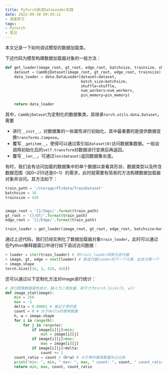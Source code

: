 ```yaml
---
title: PyTorch调试DataLoader实践
date: 2022-09-30 09:39:11
- 深度学习
tags:
- Pytorch
- 笔记
---
```


本文记录一下如何调试模型的数据加载类。
<!--more-->

下述代码为模型构建数据加载器对象的一般方法：
```python
def get_loader(image_root, gt_root, edge_root, batchsize, trainsize, shuffle=True, num_workers=4, pin_memory=True):
    dataset = CamObjDataset(image_root, gt_root, edge_root, trainsize)
    data_loader = data.DataLoader(dataset=dataset,
                                  batch_size=batchsize,
                                  shuffle=shuffle,
                                  num_workers=num_workers,
                                  pin_memory=pin_memory)

    return data_loader
```
其中，`CamObjDataset`为定制化的数据集类，其继承`torch.utils.data.Dataset`，需要
- 进行`__init__`，对数据集的一些属性进行初始化，其中最重要的是提供数据变换`transforms.Compose`。
- 覆写`__getitem__`，使得可以通过索引如`dataset[0]`访问数据集数据。一般会调用初始化后的`self.transform`对数据进行变换后再返回。
- 覆写`__len__`，可通过`len(dataset)`返回数据集长度。

有时，我们会有访问加载的数据集中的单个数据以查看其形状、数据类型以及所含数据范围（如0~255还是0~1）的需求，此时就需要有简易的方法构建数据加载器对象并访问。其方法如下：
```python
train_path = '/storage/FT/data/TrainDataset'
batchsize = 16
trainsize = 416


image_root = '{}/Imgs/'.format(train_path)
gt_root = '{}/GT/'.format(train_path)
edge_root = '{}/Edge/'.format(train_path)

train_loader = get_loader(image_root, gt_root, edge_root, batchsize=batchsize, trainsize=trainsize)
```
通过上述代码，我们已经实例化了数据加载器对象`train_loader`，此时可以通过在Python解释器窗口中进行如下调试访问数据：
```python
> loader = iter(train_loader) # 将train_loader转换为迭代器
> image, gt, edge = next(loader) # 取迭代器loader的下一个元素，此处为第一个
> image.shape
torch.Size([16, 3, 416, 416])
```
还可以通过以下定制化方法对image进行统计：
```python
# 进行图像数据属性统计，输入为二维张量，其尺寸为torch.Size([h, w])
def image_stat(image):
    min = 256
    max = -1
    delta = 0.00001 # 接近于零的值
    count = 0 # 大于delta的像素数量
    h, w = image.shape
    for i in range(h):
        for j in range(w):
            if image[i][j]<min:
                min = image[i][j]
            if image[i][j]>max:
                max = image[i][j]
            if image[i][j]>delta:
                count += 1
    count_ratio = count / (h*w) # 大于零的像素数量所占比例
    print("min: ", min, " max: ", max, " count: ", count, " count_ratio: ", count_ratio)
    return min, max, count, count_ratio
```
